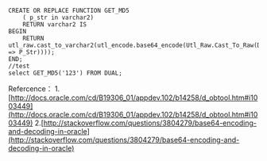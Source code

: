 <!---
markmeta_author: wongoo
markmeta_date: 2013-01-14 07:25:40
excerpt: Oracle MD5 Encode
slug: oracle-md5-encode
markmeta_title: Oracle MD5 Encode
wordpress_id: 386
markmeta_categories: Experience
markmeta_tags: encode,MD5,oracle
-->




    
    CREATE OR REPLACE FUNCTION GET_MD5
        ( p_str in varchar2)
        RETURN varchar2 IS
    BEGIN
        RETURN  utl_raw.cast_to_varchar2(utl_encode.base64_encode(Utl_Raw.Cast_To_Raw(DBMS_OBFUSCATION_TOOLKIT.MD5(input_string => P_Str))));
    END;
    //test
    select GET_MD5('123') FROM DUAL;


Refercence：
1.[http://docs.oracle.com/cd/B19306_01/appdev.102/b14258/d_obtool.htm#i1003449](http://docs.oracle.com/cd/B19306_01/appdev.102/b14258/d_obtool.htm#i1003449)
2.[http://stackoverflow.com/questions/3804279/base64-encoding-and-decoding-in-oracle](http://stackoverflow.com/questions/3804279/base64-encoding-and-decoding-in-oracle)
